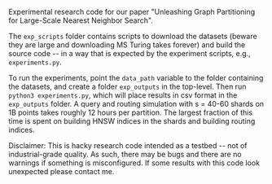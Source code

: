 Experimental research code for our paper "Unleashing Graph Partitioning for Large-Scale Nearest Neighbor Search".

The ```exp_scripts``` folder contains scripts to download the datasets (beware they are large and downloading MS Turing takes forever) and build the source code -- in a way that is expected by the experiment scripts, e.g., ```experiments.py```.

To run the experiments, point the ```data_path``` variable to the folder containing the datasets, and create a folder ```exp_outputs``` in the top-level.
Then run ```python3 experiments.py```, which will place results in csv format in the ```exp_outputs``` folder. A query and routing simulation with s = 40-60 shards on 1B points takes roughly 12 hours per partition. The largest fraction of this time is spent on building HNSW indices in the shards and building routing indices.

Disclaimer: This is hacky research code intended as a testbed -- not of industrial-grade quality. As such, there may be bugs and there are no warnings if something is misconfigured. If some results with this code look unexpected please contact me.